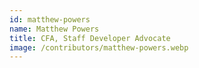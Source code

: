 ```yaml
---
id: matthew-powers
name: Matthew Powers
title: CFA, Staff Developer Advocate
image: /contributors/matthew-powers.webp
---
```


